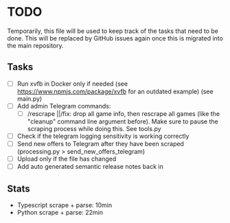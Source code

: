 # TODO

Temporarily, this file will be used to keep track of the tasks that need to be done.
This will be replaced by GitHub issues again once this is migrated into the main repository.

## Tasks

- [ ] Run xvfb in Docker only if needed (see <https://www.npmjs.com/package/xvfb> for an outdated example) (see main.py)
- [ ] Add admin Telegram commands:
  - [ ] /rescrape ||/fix: drop all game info, then rescrape all games (like the "cleanup" command line argument before). Make sure to pause the scraping process while doing this. See tools.py
- [ ] Check if the telegram logging sensitivity is working correctly
- [ ] Send new offers to Telegram after they have been scraped (processing.py > send_new_offers_telegram)
- [ ] Upload only if the file has changed
- [ ] Add auto generated semantic release notes back in

## Stats

- Typescript scrape + parse: 10min
- Python scrape + parse: 22min
